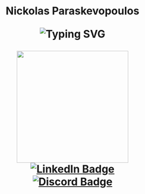 <h1 align="center">Nickolas Paraskevopoulos
<p align="center">
<img src="https://readme-typing-svg.herokuapp.com?font=Fira+Code&pause=1000&color=9400D3&center=true&vCenter=true&width=500&lines=Computer%20Science%20Student%20@%20Virginia%20Tech;Full-Stack%20Software%20Developer" alt="Typing SVG" />
</p>
<!--
**nikoparas1/nikoparas1** is a ✨ _special_ ✨ repository because its `README.md` (this file) appears on your GitHub profile.

Here are some ideas to get you started:

- 🔭 I’m currently working on ...
- 🌱 I’m currently learning ...
- 👯 I’m looking to collaborate on ...
- 🤔 I’m looking for help with ...
- 💬 Ask me about ...
- 📫 How to reach me: ...
- 😄 Pronouns: ...
- ⚡ Fun fact: ...
-->
<div id="container" align="center">
  <!--   Profile Image -->
  <div id="header" align="center">
    <img src="https://github.com/user-attachments/assets/46e67a8b-0982-4f35-8925-790c2020ebab" width="300" />
  </div>
<!--   Profile Badges -->
  <div id="badges">
    <div>
      <a href="https://www.linkedin.com/in/nickolas-paraskevopoulos/">
        <img src="https://img.shields.io/badge/LinkedIn-blue?style=for-the-badge&logo=linkedin&logoColor=white" alt="LinkedIn Badge"/>
      </a>
    </div>
    <div>
      <a href="">
        <img src="https://img.shields.io/badge/Discord-purple?style=for-the-badge&logo=discord&logoColor=white" alt="Discord Badge"/>
      </a>
    </div>
  </div>
  <div>
    <img src="https://komarev.com/ghpvc/?username=nikoparas1&style=flat-square&color=blue" alt=""/>
  </div>
</div>

